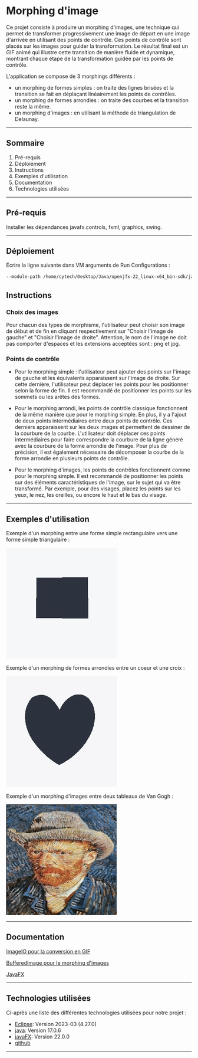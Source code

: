 
# Morphing d'image

Ce projet consiste à produire un morphing d'images, une technique qui permet de transformer progressivement une image de départ en une image d'arrivée en utilisant des points de contrôle. 
Ces points de contrôle sont placés sur les images pour guider la transformation. 
Le résultat final est un GIF animé qui illustre cette transition de manière fluide et dynamique, montrant chaque étape de la transformation guidée par les points de contrôle.

L'application se compose de 3 morphings différents :
* un morphing de formes simples : on traite des lignes brisées et la transition se fait en déplaçant linéairement les points de contrôles.
* un morphing de formes arrondies : on traite des courbes et la transition reste la même. 
* un morphing d'images : en utilisant la méthode de triangulation de Delaunay.

***

## Sommaire

1. Pré-requis
2. Déploiement
3. Instructions
4. Exemples d'utilisation
5. Documentation
6. Technologies utilisées
   
***

## Pré-requis

Installer les dépendances javafx.controls, fxml, graphics, swing. 
***

## Déploiement

Écrire la ligne suivante dans VM arguments de Run Configurations :

```bash
--module-path /home/cytech/Desktop/Java/openjfx-22_linux-x64_bin-sdk/javafx-sdk-22/lib --add-modules javafx.controls,javafx.fxml,javafx.graphics,javafx.swing
```

## Instructions

### Choix des images 
Pour chacun des types de morphisme, l'utilisateur peut choisir son image de début et de fin en cliquant respectivement sur "Choisir l'image de gauche" et "Choisir l'image de droite". 
Attention, le nom de l'image ne doit pas comporter d'espaces et les extensions acceptées sont : png et jpg. 

### Points de contrôle 
- Pour le morphing simple : l'utilisateur peut ajouter des points sur l'image de gauche et les équivalents apparaissent sur l'image de droite. Sur cette dernière, l'utilisateur peut déplacer les points pour les positionner selon la forme de fin. Il est recommandé de positionner les points sur les sommets ou les arêtes des formes. 

- Pour le morphing arrondi, les points de contrôle classique fonctionnent de la même manière que pour le morphing simple. En plus, il y a l'ajout de deux points intermédiaires entre deux points de contrôle. Ces derniers apparaissent sur les deux images et permettent de dessiner de la courbure de la courbe. L'utilisateur doit déplacer ces points intermédiaires pour faire correspondre la courbure de la ligne généré avec la courbure de la forme arrondie de l'image. Pour plus de précision, il est également nécessaire de décomposer la courbe de la forme arrondie en plusieurs points de contrôle.

- Pour le morphing d'images, les points de contrôles fonctionnent comme pour le morphing simple. Il est recommandé de positionner les points sur des éléments caractéristiques de l'image, sur le sujet qui va être transformé. Par exemple, pour des visages, placez les points sur les yeux, le nez, les oreilles, ou encore le haut et le bas du visage.

***

## Exemples d'utilisation

Exemple d'un morphing entre une forme simple rectangulaire vers une forme simple triangulaire :

![](https://github.com/BaptistePlautA/ProjetGL3/blob/Lukas/simple.gif)

Exemple d'un morphing de formes arrondies entre un coeur et une croix :

![](https://github.com/BaptistePlautA/ProjetGL3/blob/Lukas/arrondi.gif)

Exemple d'un morphing d'images entre deux tableaux de Van Gogh :

![](https://github.com/BaptistePlautA/ProjetGL3/blob/Lukas/van_gogh.gif)
***

## Documentation

[ImageIO pour la conversion en GIF](https://docs.oracle.com/en/java/javase/17/docs/api/java.desktop/javax/imageio/ImageIO.html)

[BufferedImage pour le morphing d'images](https://docs.oracle.com/javase/8/docs/api/java/awt/image/BufferedImage.html)

[JavaFX](https://docs.oracle.com/javase/8/javafx/api/toc.html)

***
## Technologies utilisées

Ci-après une liste des différentes technologies utilisées pour notre projet :
* [Eclipse](https://eclipseide.org/): Version 2023-03 (4.27.0)
* [java](https://www.java.com/fr/): Version 17.0.6
* [javaFX](https://openjfx.io/): Version 22.0.0
* [github](https://github.com/)
***

